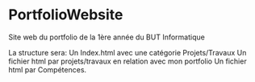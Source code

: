 # PortfolioWebsite
Site web du portfolio de la 1ère année du BUT Informatique

La structure sera:
  Un Index.html avec une catégorie Projets/Travaux 
  Un fichier html par projets/travaux en relation avec mon portfolio
  Un fichier html par Compétences.
